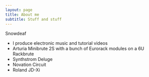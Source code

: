 ```yaml
---
layout: page
title: About me
subtitle: Stuff and stuff
---
```


Snowdeaf

- I produce electronic music and tutorial videos
- Arturia Minibrute 2S with a bunch of Eurorack modules on a 6U Rackbrute
- Synthstrom Deluge
- Novation Circuit
- Roland JD-Xi

<!-- ### my history -->

